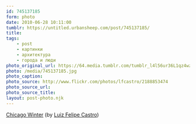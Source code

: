 ```yaml
---
id: 745137185
form: photo
date: 2010-06-28 10:11:00
tumblr: https://untitled.urbansheep.com/post/745137185/
title:
tags:
    - post
    - картинки
    - архитектура
    - города и люди
photo_original_url: https://64.media.tumblr.com/tumblr_l4l56ur36L1qz4wzio1_r1_1280.jpg
photo: /media/745137185.jpg
photo_caption: 
photo_source: http://www.flickr.com/photos/lfcastro/2188853474
photo_source_url:
photo_source_title:
layout: post-photo.njk
---
```


<p><a href="http://www.flickr.com/photos/lfcastro/2188853474">Chicago Winter</a> (by <a href="http://flickr.com/photos/lfcastro">Luiz Felipe Castro</a>)</p>

